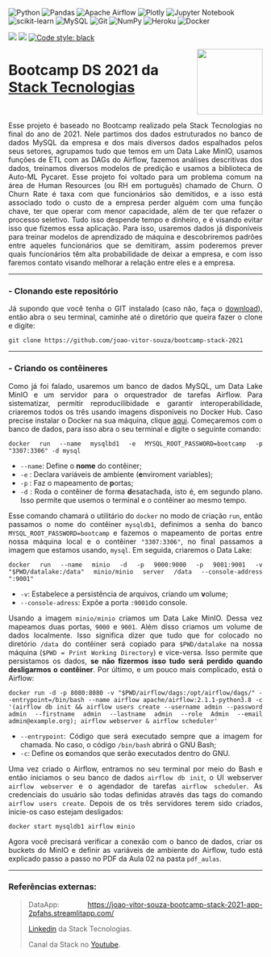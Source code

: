 ![Python](https://img.shields.io/badge/python-3670A0?style=for-the-badge&logo=python&logoColor=ffdd54)
![Pandas](https://img.shields.io/badge/pandas-%23150458.svg?style=for-the-badge&logo=pandas&logoColor=white)
![Apache Airflow](https://img.shields.io/badge/Apache%20Airflow-017CEE?style=for-the-badge&logo=Apache%20Airflow&logoColor=white)
![Plotly](https://img.shields.io/badge/Plotly-%233F4F75.svg?style=for-the-badge&logo=plotly&logoColor=white)
![Jupyter Notebook](https://img.shields.io/badge/jupyter-%23FA0F00.svg?style=for-the-badge&logo=jupyter&logoColor=white)
![scikit-learn](https://img.shields.io/badge/scikit--learn-%23F7931E.svg?style=for-the-badge&logo=scikit-learn&logoColor=white)
![MySQL](https://img.shields.io/badge/mysql-%2300f.svg?style=for-the-badge&logo=mysql&logoColor=white)
![Git](https://img.shields.io/badge/git-%23F05033.svg?style=for-the-badge&logo=git&logoColor=white)
![NumPy](https://img.shields.io/badge/numpy-%23013243.svg?style=for-the-badge&logo=numpy&logoColor=white)
![Heroku](https://img.shields.io/badge/heroku-%23430098.svg?style=for-the-badge&logo=heroku&logoColor=white)
![Docker](https://img.shields.io/badge/docker-%230db7ed.svg?style=for-the-badge&logo=docker&logoColor=white)


<img src="https://img.shields.io/github/license/joao-vitor-souza/bootcamp-stack-2021?style=flat-square"> <img src="https://img.shields.io/github/languages/count/joao-vitor-souza/bootcamp-stack-2021?style=flat-square">
[![Code style: black](https://img.shields.io/badge/code%20style-black-000000.svg?style=flat-square)](https://github.com/psf/black)

<img src="https://media-exp1.licdn.com/dms/image/C4D0BAQF26jZ3QdJQcg/company-logo_200_200/0/1624621563131?e=2147483647&v=beta&t=_ZCPRmKX4seKsn2lNkJ3GZI52xIPpE07_iOVZcv7xR4" width=130px height=130px align="right">

# Bootcamp DS 2021 da [Stack Tecnologias](https://www.youtube.com/c/Stack_tecnologias)
<br>

<div align='justify'>


Esse projeto é baseado no Bootcamp realizado pela Stack Tecnologias no final do ano de 2021. Nele partimos dos dados estruturados no banco de dados MySQL da empresa e dos mais diversos dados espalhados pelos seus setores, agrupamos tudo que temos em um Data Lake MinIO, usamos funções de ETL com as DAGs do Airflow, fazemos análises descritivas dos dados, treinamos diversos modelos de predição e usamos a biblioteca de Auto-ML Pycaret. Esse projeto foi voltado para um problema comum na área de Human Resources (ou RH em português) chamado de Churn. O Churn Rate é taxa com que funcionários são demitidos, e a isso está associado todo o custo de a empresa perder alguém com uma função chave, ter que operar com menor capacidade, além de ter que refazer o processo seletivo. Tudo isso despende tempo e dinheiro, e é visando evitar isso que fizemos essa aplicação. Para isso, usaremos dados já disponíveis para treinar modelos de aprendizado de máquina e descobriremos padrões entre aqueles funcionários que se demitiram, assim poderemos prever quais funcionários têm alta probabilidade de deixar a empresa, e com isso faremos contato visando melhorar a relação entre eles e a empresa.

---
### - Clonando este repositório

Já supondo que você tenha o GIT instalado (caso não, faça o [download](https://git-scm.com/downloads)), então abra o seu terminal, caminhe até o diretório que queira fazer o clone e digite:

```
git clone https://github.com/joao-vitor-souza/bootcamp-stack-2021
```

---
### - Criando os contêineres
  
Como já foi falado, usaremos um banco de dados MySQL, um Data Lake MinIO e um servidor para o orquestrador de tarefas Airflow. Para sistematizar, permitir reproducilibidade e garantir interoperabilidade, criaremos todos os três usando imagens disponíveis no Docker Hub. Caso precise instalar o Docker na sua máquina, clique [aqui](https://www.docker.com/get-started/). Começaremos com o banco de dados, para isso abra o seu terminal e digite o seguinte comando:
  
```
docker run --name mysqlbd1 -e MYSQL_ROOT_PASSWORD=bootcamp -p "3307:3306" -d mysql
```
  
  - `--name`: Define o <b>nome</b> do contêiner;
  - `-e`    : Declara variáveis de ambiente (<b>e</b>nviroment variables);
  - `-p`    : Faz o mapeamento de <b>p</b>ortas;
  - `-d`    : Roda o contêiner de forma <b>d</b>esatachada, isto é, em segundo plano. Isso permite que usemos o terminal e o contêiner ao mesmo tempo.

Esse comando chamará o utilitário do `docker` no modo de criação `run`, então passamos o nome do contêiner `mysqldb1`, definimos a senha do banco `MYSQL_ROOT_PASSWORD=bootcamp` e fazemos o mapeamento de portas entre nossa máquina local e o contêiner `"3307:3306"`, no final passamos a imagem que estamos usando, `mysql`. Em seguida, criaremos o Data Lake:
  
  ```
  docker run --name minio -d -p 9000:9000 -p 9001:9001 -v "$PWD/datalake:/data" minio/minio server /data --console-address ":9001"
  ```
  
  - `-v`: Estabelece a persistência de arquivos, criando um <b>v</b>olume;
  - `--console-adress`: Expõe a porta `:9001`do console.
  
Usando a imagem `minio/minio` criamos um Data Lake MinIO. Dessa vez mapeamos duas portas, `9000` e `9001`. Além disso criamos um volume de dados localmente. Isso significa dizer que tudo que for colocado no diretório `/data` do contêiner será copiado para `$PWD/datalake` na nossa máquina (`$PWD = Print Working Directory`) e vice-versa. Isso permite que persistamos os dados, <b>se não fizermos isso tudo será perdido quando desligarmos o contêiner</b>. Por último, e um pouco mais complicado, está o Airflow:
  
  ```
  docker run -d -p 8080:8080 -v "$PWD/airflow/dags:/opt/airflow/dags/" --entrypoint=/bin/bash --name airflow apache/airflow:2.1.1-python3.8 -c '(airflow db init && airflow users create --username admin --password admin --firstname admin --lastname admin --role Admin --email admin@example.org); airflow webserver & airflow scheduler'
  ```
  
  - `--entrypoint`: Código que será executado sempre que a imagem for chamada. No caso, o código `/bin/bash` abrirá o GNU Bash;
  - `-c`: Define os <b>c</b>omandos que serão executados dentro do GNU.
  
Uma vez criado o Airflow, entramos no seu terminal por meio do Bash e então iniciamos o seu banco de dados `airflow db init`, o UI webserver `airflow webserver` e o agendador de tarefas `airflow scheduler`. As credenciais do usuário são todas definidas através das tags do comando `airflow users create`. Depois de os três servidores terem sido criados, inicie-os caso estejam desligados:
  
  ```
  docker start mysqldb1 airflow minio
  ```
  
Agora você precisará verificar a conexão com o banco de dados, criar os buckets do MinIO e definir as variáveis de ambiente do Airflow, tudo está explicado passo a passo no PDF da Aula 02 na pasta `pdf_aulas`.

  ---
  
  ### Referências externas:

  >DataApp: https://joao-vitor-souza-bootcamp-stack-2021-app-2pfahs.streamlitapp.com/
  >
  >[Linkedin](https://br.linkedin.com/company/stack-tecnologias) da Stack Tecnologias.
  >
  >Canal da Stack no [Youtube](https://www.youtube.com/c/Stack_tecnologias).

</div>
